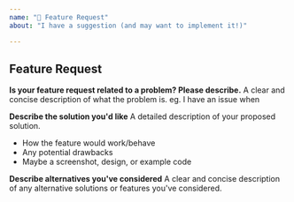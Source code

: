 ```yaml
---
name: "🚀 Feature Request"
about: "I have a suggestion (and may want to implement it!)"

---
```


## Feature Request

**Is your feature request related to a problem? Please describe.**
A clear and concise description of what the problem is. eg. I have an issue when

**Describe the solution you'd like**
A detailed description of your proposed solution.
- How the feature would work/behave
- Any potential drawbacks
- Maybe a screenshot, design, or example code

**Describe alternatives you've considered**
A clear and concise description of any alternative solutions or features you've considered.
